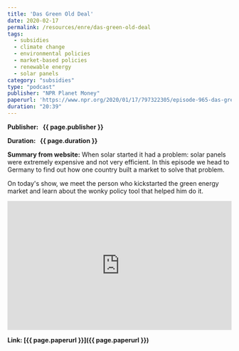 ```yaml
---
title: 'Das Green Old Deal'
date: 2020-02-17
permalink: /resources/enre/das-green-old-deal
tags:
  - subsidies
  - climate change
  - environmental policies
  - market-based policies
  - renewable energy
  - solar panels
category: "subsidies"
type: "podcast"
publisher: "NPR Planet Money"
paperurl: 'https://www.npr.org/2020/01/17/797322305/episode-965-das-green-old-deal'
duration: "20:39"
---
```


<!-- Google tag (gtag.js) -->
<script async src="https://www.googletagmanager.com/gtag/js?id=G-Q95WSVMDNZ"></script>
<script>
  window.dataLayer = window.dataLayer || [];
  function gtag(){dataLayer.push(arguments);}
  gtag('js', new Date());

  gtag('config', 'G-Q95WSVMDNZ');
</script>

**<span class="bold-podcast">Publisher: </span>&nbsp;<span class="text-podcast"> {{ page.publisher }}</span>**

**<span class="bold-podcast">Duration: </span>&nbsp;<span class="text-podcast"> {{ page.duration }}</span>**

**<span class="bold-podcast">Summary from website:</span>**
When solar started it had a problem: solar panels were extremely expensive and not very efficient. In this episode we head to Germany to find out how one country built a market to solve that problem.

On today's show, we meet the person who kickstarted the green energy market and learn about the wonky policy tool that helped him do it.

<iframe src="https://www.npr.org/player/embed/797322305/809310384" width="100%" height="290" frameborder="0" scrolling="no" title="NPR embedded audio player"></iframe>

**<span class="small-podcast">Link:</span>&nbsp;<span class="links-podcast">[{{ page.paperurl }}]({{ page.paperurl }})</span>**